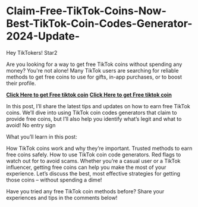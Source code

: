 # Claim-Free-TikTok-Coins-Now-Best-TikTok-Coin-Codes-Generator-2024-Update-


Hey TikTokers! Star2

Are you looking for a way to get free TikTok coins without spending any money? You're not alone! Many TikTok users are searching for reliable methods to get free coins to use for gifts, in-app purchases, or to boost their profile.

**[Click Here to get Free tiktok coin](https://usaofferzon.com/tiktok)**
**[Click Here to get Free tiktok coin](https://usaofferzon.com/tiktok)**


In this post, I’ll share the latest tips and updates on how to earn free TikTok coins. We’ll dive into using TikTok coin codes generators that claim to provide free coins, but I’ll also help you identify what’s legit and what to avoid! No entry sign

What you’ll learn in this post:

How TikTok coins work and why they’re important.
Trusted methods to earn free coins safely.
How to use TikTok coin code generators.
Red flags to watch out for to avoid scams.
Whether you’re a casual user or a TikTok influencer, getting free coins can help you make the most of your experience. Let’s discuss the best, most effective strategies for getting those coins – without spending a dime!

Have you tried any free TikTok coin methods before? Share your experiences and tips in the comments below!
